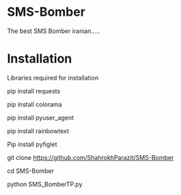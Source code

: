 # SMS-Bomber
The best SMS Bomber iranian.....

# Installation

Libraries required for installation



pip install requests

pip install colorama

pip install pyuser_agent

pip install rainbowtext 

Pip install pyfiglet




git clone https://github.com/ShahrokhParazit/SMS-Bomber

cd SMS-Bomber

python SMS_BomberTP.py


